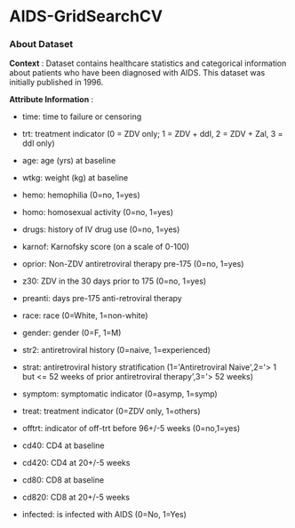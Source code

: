 # AIDS-GridSearchCV
### About Dataset

**Context** :
Dataset contains healthcare statistics and categorical information about patients who have been diagnosed with AIDS. This dataset was initially published in 1996.

**Attribute Information** :

* time: time to failure or censoring

* trt: treatment indicator (0 = ZDV only; 1 = ZDV + ddI, 2 = ZDV + Zal, 3 = ddI only)

* age: age (yrs) at baseline

* wtkg: weight (kg) at baseline

* hemo: hemophilia (0=no, 1=yes)

* homo: homosexual activity (0=no, 1=yes)

* drugs: history of IV drug use (0=no, 1=yes)

* karnof: Karnofsky score (on a scale of 0-100)

* oprior: Non-ZDV antiretroviral therapy pre-175 (0=no, 1=yes)

* z30: ZDV in the 30 days prior to 175 (0=no, 1=yes)

* preanti: days pre-175 anti-retroviral therapy

* race: race (0=White, 1=non-white)

* gender: gender (0=F, 1=M)

* str2: antiretroviral history (0=naive, 1=experienced)

* strat: antiretroviral history stratification (1='Antiretroviral Naive',2='> 1 but <= 52 weeks of prior antiretroviral therapy',3='> 52 weeks)

* symptom: symptomatic indicator (0=asymp, 1=symp)

* treat: treatment indicator (0=ZDV only, 1=others)

* offtrt: indicator of off-trt before 96+/-5 weeks (0=no,1=yes)

* cd40: CD4 at baseline

* cd420: CD4 at 20+/-5 weeks

* cd80: CD8 at baseline

* cd820: CD8 at 20+/-5 weeks

* infected: is infected with AIDS (0=No, 1=Yes)